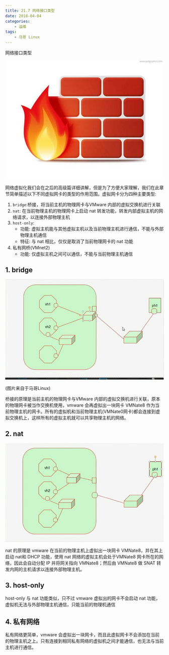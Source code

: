 ```yaml
---
title: 21.7 网络接口类型
date: 2018-04-04
categories:
    - 运维
tags:
    - 马哥 Linux
---
```


网络接口类型

![linux-mt](/images/linux_mt/linux_iptables.jpg)
<!-- more -->

网络虚拟化我们会在之后的高级篇详细讲解，但是为了方便大家理解，我们在此章节简单描述以下不同虚拟网卡的类型的作用范围。虚拟网卡分为四种主要类型:
1. `bridge`:桥接，将当前主机的物理网卡与VMware 内部的虚拟交换机进行关联
2. `nat`: 在当前物理主机的物理网卡上启动 nat 转发功能，转发内部虚拟主机的网络请求，以连接外部物理主机
3. `host-only`:
    - 功能: 虚拟主机能与其他虚拟主机以及当前物理主机进行通信，不能与外部物理主机通信
    - 特征: 与 nat 相比，仅仅是取消了当前物理网卡的 nat 功能
4. 私有网桥(VMnet2)
    - 功能: 仅虚拟主机之间可以通信，不能与当前物理主机通信

## 1. bridge
![network](/images/linux_mt/bridge.jpg)

(图片来自于马哥Linux)

桥接的原理是当前主机的物理网卡与VMware 内部的虚拟交换机进行关联，原本的物理网卡被当作交换机使用，vmware 会再虚拟出一块网卡 VMNate8
作为当前物理主机的网卡。所有的虚拟机和当前物理主机(VMNate0网卡)都会连接到虚拟交换机上，这样所有的虚拟主机就可以共享物理主机的网络。

## 2. nat
![network](/images/linux_mt/nat.jpg)

nat 的原理是 vmware 在当前的物理主机上虚拟出一块网卡 VMNate8，并在其上启动 nat和 DHCP 功能，使用 nat 网络的虚拟主机会处于VMNate8 网卡所在的网络，因此会自动分配 IP 并将网关指向 VMNate8；然后由 VMNate8 做 SNAT 转发内网的主机请求以连接外部物理主机。

## 3. host-only
host-only 与 nat 功能类似，只不过 vmware 虚拟出的网卡不会启动 nat 功能，虚拟机无法与外部物理主机通信，只能当前的物理机通信

## 4. 私有网络
私有网络更简单，vmware 会虚拟出一块网卡，而且此虚拟网卡不会添加在当前的物理主机之上。只有连接到相同私有网络的虚拟机之间才能通信，也无法与当前主机进行通信。
